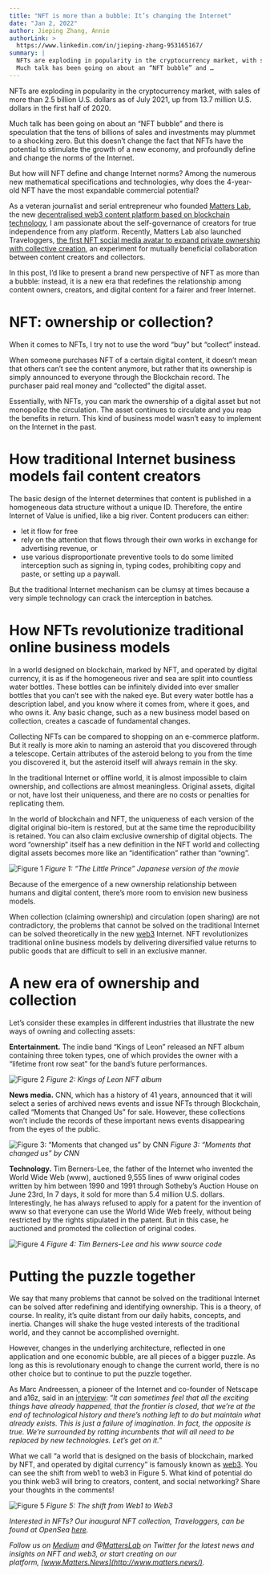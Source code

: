 ```yaml
---
title: "NFT is more than a bubble: It’s changing the Internet"
date: "Jan 2, 2022"
author: Jieping Zhang, Annie
authorLink: >
  https://www.linkedin.com/in/jieping-zhang-953165167/
summary: |
  NFTs are exploding in popularity in the cryptocurrency market, with sales of more than 2.5 billion U.S. dollars as of July 2021, up from 13.7 million U.S. dollars in the first half of 2020.
  Much talk has been going on about an “NFT bubble” and …
---
```


NFTs are exploding in popularity in the cryptocurrency market, with sales of more than 2.5 billion U.S. dollars as of July 2021, up from 13.7 million U.S. dollars in the first half of 2020.

Much talk has been going on about an “NFT bubble” and there is speculation that the tens of billions of sales and investments may plummet to a shocking zero. But this doesn’t change the fact that NFTs have the potential to stimulate the growth of a new economy, and profoundly define and change the norms of the Internet.

But how will NFT define and change Internet norms? Among the numerous new mathematical specifications and technologies, why does the 4-year-old NFT have the most expandable commercial potential?

As a veteran journalist and serial entrepreneur who founded [Matters Lab](https://matterslab.medium.com/), the new [decentralised web3 content platform based on blockchain technology](https://matterslab.medium.com/how-matters-news-542c437c7d99), I am passionate about the self-governance of creators for true independence from any platform. Recently, Matters Lab also launched Traveloggers, [the first NFT social media avatar to expand private ownership with collective creation](https://matterslab.medium.com/traveloggers-is-the-first-nft-social-media-avatar-to-expand-private-ownership-with-collective-e09875f5948d), an experiment for mutually beneficial collaboration between content creators and collectors.

In this post, I’d like to present a brand new perspective of NFT as more than a bubble: instead, it is a new era that redefines the relationship among content owners, creators, and digital content for a fairer and freer Internet.

# **NFT: ownership or collection?**

When it comes to NFTs, I try not to use the word “buy” but “collect” instead.

When someone purchases NFT of a certain digital content, it doesn’t mean that others can’t see the content anymore, but rather that its ownership is simply announced to everyone through the Blockchain record. The purchaser paid real money and “collected” the digital asset.

Essentially, with NFTs, you can mark the ownership of a digital asset but not monopolize the circulation. The asset continues to circulate and you reap the benefits in return. This kind of business model wasn’t easy to implement on the Internet in the past.

# **How traditional Internet business models fail content creators**

The basic design of the Internet determines that content is published in a homogeneous data structure without a unique ID. Therefore, the entire Internet of Value is unified, like a big river. Content producers can either:

- let it flow for free
- rely on the attention that flows through their own works in exchange for advertising revenue, or
- use various disproportionate preventive tools to do some limited interception such as signing in, typing codes, prohibiting copy and paste, or setting up a paywall.

But the traditional Internet mechanism can be clumsy at times because a very simple technology can crack the interception in batches.

# **How NFTs revolutionize traditional online business models**

In a world designed on blockchain, marked by NFT, and operated by digital currency, it is as if the homogeneous river and sea are split into countless water bottles. These bottles can be infinitely divided into ever smaller bottles that you can’t see with the naked eye. But every water bottle has a description label, and you know where it comes from, where it goes, and who owns it. Any basic change, such as a new business model based on collection, creates a cascade of fundamental changes.

Collecting NFTs can be compared to shopping on an e-commerce platform. But it really is more akin to naming an asteroid that you discovered through a telescope. Certain attributes of the asteroid belong to you from the time you discovered it, but the asteroid itself will always remain in the sky.

In the traditional Internet or offline world, it is almost impossible to claim ownership, and collections are almost meaningless. Original assets, digital or not, have lost their uniqueness, and there are no costs or penalties for replicating them.

In the world of blockchain and NFT, the uniqueness of each version of the digital original bio-item is restored, but at the same time the reproducibility is retained. You can also claim exclusive ownership of digital objects. The word “ownership” itself has a new definition in the NFT world and collecting digital assets becomes more like an “identification” rather than “owning”.

![Figure 1](https://miro.medium.com/max/1400/0*5R2joBY5X3_HR9Ga)
<i>Figure 1: “The Little Prince” Japanese version of the movie</i>

Because of the emergence of a new ownership relationship between humans and digital content, there’s more room to envision new business models.

When collection (claiming ownership) and circulation (open sharing) are not contradictory, the problems that cannot be solved on the traditional Internet can be solved theoretically in the new [web3](https://matterslab.medium.com/how-matters-news-542c437c7d99) Internet. NFT revolutionizes traditional online business models by delivering diversified value returns to public goods that are difficult to sell in an exclusive manner.

# **A new era of ownership and collection**

Let’s consider these examples in different industries that illustrate the new ways of owning and collecting assets:

**Entertainment.** The indie band “Kings of Leon” released an NFT album containing three token types, one of which provides the owner with a “lifetime front row seat” for the band’s future performances.

![Figure 2](https://miro.medium.com/max/1394/0*NbJ0jmKawUHudQKN)
<i>Figure 2: Kings of Leon NFT album</i>

**News media.** CNN, which has a history of 41 years, announced that it will select a series of archived news events and issue NFTs through Blockchain, called “Moments that Changed Us” for sale. However, these collections won’t include the records of these important news events disappearing from the eyes of the public.

![Figure 3: “Moments that changed us” by CNN](https://miro.medium.com/max/1200/0*llZUCDKJqNW8EwEr)
<i>Figure 3: “Moments that changed us” by CNN</i>

**Technology.** Tim Berners-Lee, the father of the Internet who invented the World Wide Web (www), auctioned 9,555 lines of www original codes written by him between 1990 and 1991 through Sotheby’s Auction House on June 23rd, In 7 days, it sold for more than 5.4 million U.S. dollars. Interestingly, he has always refused to apply for a patent for the invention of www so that everyone can use the World Wide Web freely, without being restricted by the rights stipulated in the patent. But in this case, he auctioned and promoted the collection of original codes.

![Figure 4](https://miro.medium.com/max/1400/0*ycVt9r0MDV5peJPM)
<i>Figure 4: Tim Berners-Lee and his www source code</i>

# **Putting the puzzle together**

We say that many problems that cannot be solved on the traditional Internet can be solved after redefining and identifying ownership. This is a theory, of course. In reality, it’s quite distant from our daily habits, concepts, and inertia. Changes will shake the huge vested interests of the traditional world, and they cannot be accomplished overnight.

However, changes in the underlying architecture, reflected in one application and one economic bubble, are all pieces of a bigger puzzle. As long as this is revolutionary enough to change the current world, there is no other choice but to continue to put the puzzle together.

As Marc Andreessen, a pioneer of the Internet and co-founder of Netscape and a16z, said in an [interview](https://noahpinion.substack.com/p/interview-marc-andreessen-vc-and): “_It can sometimes feel that all the exciting things have already happened, that the frontier is closed, that we’re at the end of technological history and there’s nothing left to do but maintain what already exists. This is just a failure of imagination. In fact, the opposite is true. We’re surrounded by rotting incumbents that will all need to be replaced by new technologies. Let’s get on it._”

What we call “a world that is designed on the basis of blockchain, marked by NFT, and operated by digital currency” is famously known as [web3](https://matterslab.medium.com/how-matters-news-542c437c7d99). You can see the shift from web1 to web3 in Figure 5. What kind of potential do you think web3 will bring to creators, content, and social networking? Share your thoughts in the comments!

![Figure 5](https://miro.medium.com/max/1400/0*tYVL2R8HkTA8Sdmk)
<i>Figure 5: The shift from Web1 to Web3</i>

_Interested in NFTs? Our inaugural NFT collection, Traveloggers, can be found at OpenSea [here](https://opensea.io/collection/traveloggers)._

_Follow us on [Medium](https://matterslab.medium.com/) and @[MattersLab](https://twitter.com/matterslab) on Twitter for the latest news and insights on NFT and web3, or start creating on our platform, [www.Matters.News](http://www.matters.news/)._
